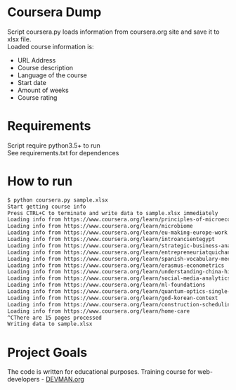 # Coursera Dump

Script coursera.py loads information from coursera.org site and save it to xlsx file.  
Loaded course information is:
* URL Address
* Course description
* Language of the course
* Start date
* Amount of weeks
* Course rating

# Requirements

Script require python3.5+ to run  
See requirements.txt for dependences

# How to run
```bash
$ python coursera.py sample.xlsx
Start getting course info
Press CTRL+C to terminate and write data to sample.xlsx immediately
Loading info from https://www.coursera.org/learn/principles-of-microeconomics
Loading info from https://www.coursera.org/learn/microbiome
Loading info from https://www.coursera.org/learn/eu-making-europe-work
Loading info from https://www.coursera.org/learn/introancientegypt
Loading info from https://www.coursera.org/learn/strategic-business-analytics
Loading info from https://www.coursera.org/learn/entrepreneuriatquichangelemonde
Loading info from https://www.coursera.org/learn/spanish-vocabulary-meeting-people
Loading info from https://www.coursera.org/learn/erasmus-econometrics
Loading info from https://www.coursera.org/learn/understanding-china-history-part-1
Loading info from https://www.coursera.org/learn/social-media-analytics-introduction
Loading info from https://www.coursera.org/learn/ml-foundations
Loading info from https://www.coursera.org/learn/quantum-optics-single-photon
Loading info from https://www.coursera.org/learn/god-korean-context
Loading info from https://www.coursera.org/learn/construction-scheduling
Loading info from https://www.coursera.org/learn/home-care
^CThere are 15 pages processed
Writing data to sample.xlsx
```
# Project Goals

The code is written for educational purposes. Training course for web-developers - [DEVMAN.org](https://devman.org)
